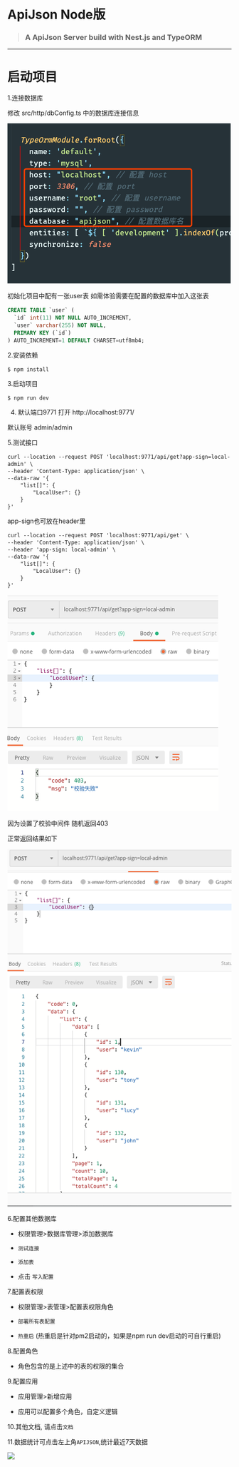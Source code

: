 # ApiJson Node版

> ### A ApiJson Server build with Nest.js and TypeORM

----------

# 启动项目

1.连接数据库

修改 src/http/dbConfig.ts 中的数据库连接信息

![](./doc/img/1.png)

初始化项目中配有一张user表
如需体验需要在配置的数据库中加入这张表

```sql
CREATE TABLE `user` (
  `id` int(11) NOT NULL AUTO_INCREMENT,
  `user` varchar(255) NOT NULL,
  PRIMARY KEY (`id`)
) AUTO_INCREMENT=1 DEFAULT CHARSET=utf8mb4;
```

2.安装依赖

```shell
$ npm install
```

3.启动项目

```shell
$ npm run dev
```


4. 默认端口9771  打开 http://localhost:9771/

  默认账号 admin/admin


5.测试接口

```shell
curl --location --request POST 'localhost:9771/api/get?app-sign=local-admin' \
--header 'Content-Type: application/json' \
--data-raw '{
    "list[]": {
    	"LocalUser": {}
    }
}'
```
app-sign也可放在header里

```shell
curl --location --request POST 'localhost:9771/api/get' \
--header 'Content-Type: application/json' \
--header 'app-sign: local-admin' \
--data-raw '{
    "list[]": {
    	"LocalUser": {}
    }
}'
```


![](./doc/img/2.png)

因为设置了校验中间件 随机返回403

正常返回结果如下

![](./doc/img/3.png)


6.配置其他数据库

- 权限管理>数据库管理>添加数据库

- `测试连接`

- `添加表`

- 点击 `写入配置`

7.配置表权限

- 权限管理>表管理>配置表权限角色

- `部署所有表配置`

- `热重启` (热重启是针对pm2启动的，如果是npm run dev启动的可自行重启)

8.配置角色

- 角色包含的是上述中的表的权限的集合

9.配置应用

- 应用管理>新增应用

- 应用可以配置多个角色，自定义逻辑

10.其他文档, 请点击`文档`

11.数据统计可点击左上角`APIJSON`,统计最近7天数据

![]('./doc/img/4.png)